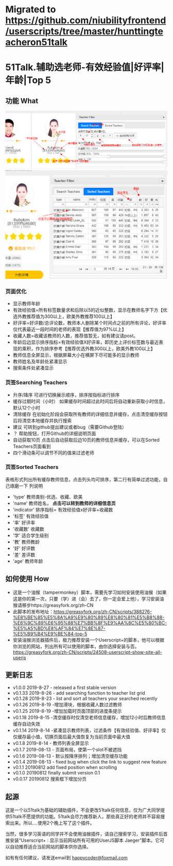 # Migrated to  https://github.com/niubilityfrontend/userscripts/tree/master/hunttingteacheron51talk

# 51Talk.辅助选老师-有效经验值|好评率|年龄|Top 5
## 功能 What
![instructions](Instructions.png)
![instructions](Instructions2.png)
### 页面优化
- 显示教师年龄
- 有效经验值=所有标签数量求和后除以5的近似整数，显示在教师名字下方【优选外教推荐值为300以上，欧美外教推荐100以上】
- 好评率=好评数/总评论数，教师本人删除某个时间点之前的所有评论，好评率仅代表最近一段时间的老师的表现【推荐值为97%以上】
- 收藏人数=收藏该教师的人数，推荐值暂无，如有建议请post。
- 年龄后边显示排序指标=有效经验值X好评率，即历史上评价标签数与最近表现的乘积，作为排序参考【推荐优选外教300以上，欧美外教100以上】
- 教师信息全屏显示，根据屏幕大小在横屏下尽可能多的显示教师
- 教师姓名及年龄处紧凑显示
- 搜索条件处紧凑显示
 
### 页签Searching Teachers
 - 升序/降序 可进行切换展示顺序，排序按指标进行排序
 - 缓存过期时间（小时） 如果缓存时间超过此时间后将自动重新获取小时信息，默认12个小时
 - 清除缓存 在初始化阶段会获取所有教师的详细信息并缓存，点击清空缓存按钮后将清空本地缓存并执行搜索
 - 建议 可转到github提出建议或者bug（需要Github登陆）
 - ？ 帮助按钮，打开Github的详细说明页面
 - 自动获取10页 点击后自动获取后边10页的教师信息并缓存，可以在Sorted Teachers页面看到
 - 四个滑动条可以调节不同的值来过滤老师 

### 页签Sorted Teachers
表格形式列出所有缓存教师信息，点击列头均可排序，第二行有简单过滤功能，自己琢磨一下
列说明
- 'type' 教师类别-优选、收藏、欧美
- 'name' 教师姓名， **点击可以转到教师的详细信息页**
- 'indicator' 排序指标= 有效经验值x好评率+收藏数
- '标签' 有效经验值
- '率' 好评率
- '收藏数' 收藏数
- '学' 适合学生级别
- '教' 教师教龄
- '好' 好评数
- '差' 差评数
- 'age' 教师年龄

## 如何使用 How
- 这是一个油猴（tampermonkey）脚本，需要先学习如何安装使用油猴（如果这是你的第一次，只要（学）进（会）去了，你一定会爱上他），学习安装油猴请移步https://greasyfork.org/zh-CN
- 此脚本的发布地址：https://greasyfork.org/zh-CN/scripts/388276-%E8%BE%85%E5%8A%A9%E9%80%89%E8%80%81%E5%B8%88-%E6%9C%89%E6%95%88%E7%BB%8F%E9%AA%8C%E5%80%BC-%E5%A5%BD%E8%AF%84%E7%8E%87-%E5%B9%B4%E9%BE%84-top-5
- 安装油猴浏览器插件后，极力推荐安装一个Userscript+的脚本，他可以根据你浏览的网站，列出所有可以使用的脚本，由你选择安装与否。https://greasyfork.org/zh-CN/scripts/24508-userscript-show-site-all-userjs

## 更新日志
- v1.0.0 2019-8-27 - released a first stable version 
- v0.1.33 2019-8-26 - add searching function to teacher list grid
- v0.1.28 2019-8-23 - list and sort all teachers your searched recently
- v0.1.26 2019-8-19 -增加滑块，根据收藏人数过滤教师
- v0.1.25 2019-8-19 -增加加载时页面顶部的进度条提示
- v0.1.18 2019-8-15 -清空缓存时仅清空老师信息缓存，增加12小时后教师信息缓存自动失效
- v0.1.14 2019-8-14 -紧凑显示教师列表，过滤条件【有效经验值、好评率】仅仅缓存最小值，切换页面后最大值恢复为当前页面中最大值
- v0.1.8 2019-8-14 - 教师列表全屏显示
- v0.1.7 2019-08-13 - 页面布局，使第一个slot不被遮挡
- v0.1.6 2019-08-13 - 默认按降序排列；增加清空缓存功能
- v0.1.4 2019-08-13 - fixed bug when click the link to suggest new feature
- v0.1.1 20190812 add fixed position when scrolling
- v0.1.0 20190812 finally submit version 0.1
- v0.0.17 20190812 搜索框下增加分页

## 起源
这是一个以51talk为基础的辅助插件，不会更改51talk任何信息，仅为广大同学提供51talk不愿提供的功能。51talk会尽力推荐新人，那些真正好的老师并不容易搜索出来。所以....使用2个晚上写了这个插件。

当然，很多学习英语的同学并不会使用油猴插件，请自己搜索学习，安装插件后首推安装“Userscript+ : 显示当前网站所有可用的UserJS脚本 Jaeger”脚本。它可以自动推荐适合当前网站的脚本供你选择。

如有有任何建议，请发送email到 happycoder@foxmail.com
